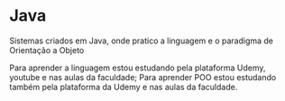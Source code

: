 # Java
Sistemas criados em Java, onde pratico a linguagem e o paradigma de Orientação a Objeto

Para aprender a linguagem estou estudando pela plataforma Udemy, youtube e nas aulas da faculdade;
Para aprender POO estou estudando também pela plataforma da Udemy e nas aulas da faculdade.
